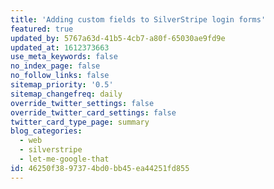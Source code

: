 ```yaml
---
title: 'Adding custom fields to SilverStripe login forms'
featured: true
updated_by: 5767a63d-41b5-4cb7-a80f-65030ae9fd9e
updated_at: 1612373663
use_meta_keywords: false
no_index_page: false
no_follow_links: false
sitemap_priority: '0.5'
sitemap_changefreq: daily
override_twitter_settings: false
override_twitter_card_settings: false
twitter_card_type_page: summary
blog_categories:
  - web
  - silverstripe
  - let-me-google-that
id: 46250f38-9737-4bd0-bb45-ea44251fd855
---
```

